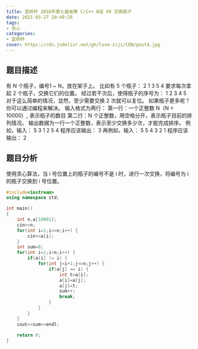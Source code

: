 ```yaml
---
title: 蓝桥杯 2016年第七届省赛 C/C++ B组 09 交换瓶子
date: 2021-03-27 20:49:28
tags:
- 贪心
categories:
- 蓝桥杯
cover: https://cdn.jsdelivr.net/gh/love-ziji/CDN/post4.jpg
---
```


## 题目描述

有 N 个瓶子，编号1 ~ N，放在架子上。
比如有 5 个瓶子：
2 1 3 5 4
要求每次拿起 2 个瓶子，交换它们的位置。
经过若干次后，使得瓶子的序号为：
1 2 3 4 5
对于这么简单的情况，显然，至少需要交换 2 次就可以复位。
如果瓶子更多呢？你可以通过编程来解决。
输入格式为两行：
第一行：一个正整数 N（N < 10000）, 表示瓶子的数目
第二行：N 个正整数，用空格分开，表示瓶子目前的排列情况。
输出数据为一行一个正整数，表示至少交换多少次，才能完成排序。
例如，输入：
5
3 1 2 5 4
程序应该输出：
3
再例如，输入：
5
5 4 3 2 1
程序应该输出：
2

## 题目分析

使用贪心算法，当 i 号位置上的瓶子的编号不是 i 时，进行一次交换，将编号为 i 的瓶子交换到 i 号位置。

```c++
#include<iostream>
using namespace std;

int main()
{
	int n,a[10001];
	cin>>n;
	for(int i=1;i<=n;i++) {
		cin>>a[i];
	}
	int sum=0;
	for(int i=1;i<n;i++) {
		if(a[i] != i) {
			for(int j=i+1;j<=n;j++) {
				if(a[j] == i) {
					int t=a[i];
					a[i]=a[j];
					a[j]=t;
					sum++;
					break;
				}
			}
		}
	}
	cout<<sum<<endl;
	
	return 0;
}
```

